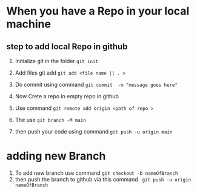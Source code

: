 # When you have a Repo in your local machine

## step to add local Repo in  github

 1. Initialize git in the folder ``` git init ```
 2. Add files git add ```git add <file name || . >```
 3. Do commit using command ```git commit  -m "message goes here" ```

 4. Now Crete a repo in empty repo in github 

 5. Use command ``` git remote add origin <path of repo > ```
 
 6. The use ``` git branch -M main ```

 7. then push your code using command ``` git push -u origin main ```  

 # adding new Branch 

 1. To add new branch use command ``` git checkout -b nameOfBranch ```
 2. then push the branch to github via this command ``` git push -u origin nameOfBranch```

